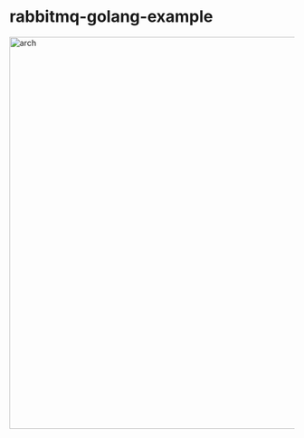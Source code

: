 # rabbitmq-golang-example

<img width="1219" height="693" alt="arch" src="https://github.com/user-attachments/assets/51a41046-38ca-4993-a385-637c99bebf7d" />
